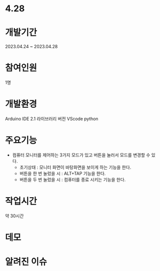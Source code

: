 # 4.28

# 개발기간
2023.04.24 ~ 2023.04.28

# 참여인원
1명

# 개발환경
Arduino IDE 2.1 라이브러리 버전
VScode python

# 주요기능
+ 컴퓨터 모니터를 제어하는 3가지 모드가 있고 버튼을 눌러서 모드를 변경할 수 있다.
  + 초기상태 : 모니터 화면이 바탕화면을 보이게 하는 기능을 한다.
  + 버튼을 한 번 눌렀을 시 : ALT+TAP 기능을 한다.
  + 버튼을 두 번 눌렀을 시 : 컴퓨터를 종료 시키는 기능을 한다.

# 작업시간
약 30시간

# 데모


# 알려진 이슈

